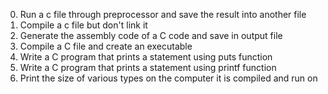 0. Run a c file through preprocessor and save the result into another file
1. Compile a c file but don't link it
2. Generate the assembly code of a C code and save in output file
3. Compile a C file and create an executable 
4. Write a C program that prints a statement using puts function
5. Write a C program that prints a statement using printf function
6. Print the size of various types on the computer it is compiled and run on
